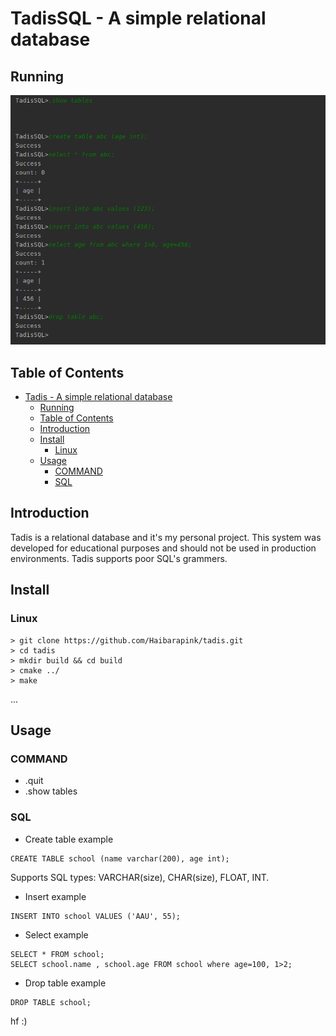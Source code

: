<!--
 * @Author: pink haibarapink@gmail.com
 * @Date: 2023-01-06 15:30:27
 * @LastEditors: pink haibarapink@gmail.com
 * @LastEditTime: 2023-02-19 10:29:40
 * @FilePath: /tadis/README.md
 * @Description: 这是默认设置,请设置`customMade`, 打开koroFileHeader查看配置 进行设置: https://github.com/OBKoro1/koro1FileHeader/wiki/%E9%85%8D%E7%BD%AE
-->

# TadisSQL - A simple relational database


## Running 
![image](doc/tadis.png)

## Table of Contents

- [Tadis - A simple relational database](#tadis---a-simple-relational-database)
  - [Running](#running)
  - [Table of Contents](#table-of-contents)
  - [Introduction](#introduction)
  - [Install](#Install)
    - [Linux](#linux)
  - [Usage](#usage)
    - [COMMAND](#command)
    - [SQL](#sql)

## Introduction
 Tadis is a relational database and it's my personal project.
 This system was developed for educational purposes and should not be used in production environments.
 Tadis supports poor SQL's grammers.

## Install
  ### Linux

  ```
  > git clone https://github.com/Haibarapink/tadis.git
  > cd tadis
  > mkdir build && cd build
  > cmake ../
  > make 
  ```
  ...

## Usage
### COMMAND
* .quit
* .show tables
### SQL 
* Create table example
```
CREATE TABLE school (name varchar(200), age int);
```
Supports SQL types: VARCHAR(size), CHAR(size), FLOAT, INT.

* Insert example 
```
INSERT INTO school VALUES ('AAU', 55);
```
* Select example
```
SELECT * FROM school;
SELECT school.name , school.age FROM school where age=100, 1>2; 
```
* Drop table example
```
DROP TABLE school;
```

hf :)